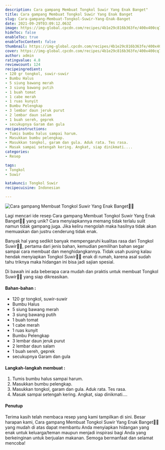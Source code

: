 ```yaml
---
description: Cara gampang Membuat Tongkol Suwir Yang Enak Banget"
title: Cara gampang Membuat Tongkol Suwir Yang Enak Banget
slug: Cara-gampang-Membuat-Tongkol-Suwir-Yang-Enak-Banget
date: 2021-09-29T03:09:12.063Z
image: https://img-global.cpcdn.com/recipes/4b1e29c816b363fe/400x400cq70/photo.jpg
hideToc: false
enableToc: true
enableTocContent: false
thumbnail: https://img-global.cpcdn.com/recipes/4b1e29c816b363fe/400x400cq70/photo.jpg
cover: https://img-global.cpcdn.com/recipes/4b1e29c816b363fe/400x400cq70/photo.jpg
author: admin
ratingvalue: 4.8
reviewcount: 124
recipeingredient:
- 120 gr tongkol, suwir-suwir
- Bumbu Halus
- 5 siung bawang merah
- 3 siung bawang putih
- 1 buah tomat
- 1 cabe merah
- 1 ruas kunyit
- Bumbu Pelengkap
- 3 lembar daun jeruk purut
- 2 lembar daun salam
- 1 buah sereh, geprek
- secukupnya Garam dan gula
recipeinstructions:
- Tumis bumbu halus sampai harum.
- Masukkan bumbu pelengkap.
- Masukkan tongkol, garam dan gula. Aduk rata. Tes rasa.
- Masak sampai setengah kering. Angkat, siap dinikmati....
categories:
- Resep

tags:
- Tongkol
- Suwir

katakunci: Tongkol Suwir
recipecuisine: Indonesian

---
```


![Cara gampang Membuat Tongkol Suwir Yang Enak Banget👩‍🍳](https://img-global.cpcdn.com/recipes/4b1e29c816b363fe/400x400cq70/photo.jpg)

Lagi mencari ide resep Cara gampang Membuat Tongkol Suwir Yang Enak Banget👩‍🍳 yang unik? Cara menyiapkannya memang tidak terlalu sulit namun tidak gampang juga. Jika keliru mengolah maka hasilnya tidak akan memuaskan dan justru cenderung tidak enak.

Banyak hal yang sedikit banyak mempengaruhi kualitas rasa dari Tongkol Suwir👩‍🍳, pertama dari jenis bahan, kemudian pemilihan bahan segar sampai cara membuat dan menghidangkannya. Tidak usah pusing kalau hendak menyiapkan Tongkol Suwir👩‍🍳 enak di rumah, karena asal sudah tahu triknya maka hidangan ini bisa jadi sajian spesial.

Di bawah ini ada beberapa cara mudah dan praktis untuk membuat Tongkol Suwir👩‍🍳 yang siap dikreasikan.

<!--inarticleads1-->

#### Bahan-bahan :

- 120 gr tongkol, suwir-suwir
- Bumbu Halus
- 5 siung bawang merah
- 3 siung bawang putih
- 1 buah tomat
- 1 cabe merah
- 1 ruas kunyit
- Bumbu Pelengkap
- 3 lembar daun jeruk purut
- 2 lembar daun salam
- 1 buah sereh, geprek
- secukupnya Garam dan gula

<!--inarticleads2-->

#### Langkah-langkah membuat :

1. Tumis bumbu halus sampai harum.
1. Masukkan bumbu pelengkap.
1. Masukkan tongkol, garam dan gula. Aduk rata. Tes rasa.
1. Masak sampai setengah kering. Angkat, siap dinikmati....

#### Penutup

Terima kasih telah membaca resep yang kami tampilkan di sini. Besar harapan kami, Cara gampang Membuat Tongkol Suwir Yang Enak Banget👩‍🍳 yang mudah di atas dapat membantu Anda menyiapkan hidangan yang enak untuk keluarga/teman maupun menjadi inspirasi bagi Anda yang berkeinginan untuk berjualan makanan. Semoga bermanfaat dan selamat mencoba!